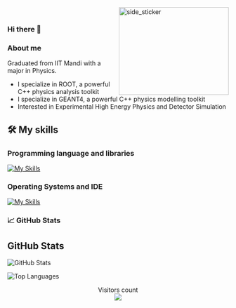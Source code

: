 <img align="right" width=250px height=200px alt="side_sticker" src="https://i.giphy.com/media/v1.Y2lkPTc5MGI3NjExcXNpajludDBtNWhrdzFrbXQ5aGt2eGl1M2ozcGgzaXFpZngyYmU0MSZlcD12MV9pbnRlcm5hbF9naWZfYnlfaWQmY3Q9cw/OTIYVVlHZd2OkmcjQR/giphy.gif" />
<br>


### Hi there 👋

### About me

Graduated from IIT Mandi with a major in Physics. 
- I specialize in ROOT, a powerful C++ physics analysis toolkit
- I specialize in GEANT4, a powerful C++ physics modelling toolkit
- Interested in Experimental High Energy Physics and Detector Simulation


## 🛠️ My skills
### Programming language and libraries

[![My Skills](https://skillicons.dev/icons?i=c,cpp,cmake,py,latex)](https://skillicons.dev)

### Operating Systems and IDE
[![My Skills](https://skillicons.dev/icons?i=windows,ubuntu,vscode)](https://skillicons.dev)

### 📈 GitHub Stats
## GitHub Stats

![GitHub Stats](https://github-readme-stats.vercel.app/api?username=RKumar0203&show_icons=true&count_private=true&hide=contribs,issues&theme=radical)

![Top Languages](https://github-readme-stats.vercel.app/api/top-langs/?username=RKumar0203&layout=compact&theme=radical)



<p align="center"> 
  Visitors count
  <br>
  <img src="https://profile-counter.glitch.me/RKumar0203/count.svg" />
</p>





<!---
RKumar0203/RKumar0203 is a ✨ special ✨ repository because its `README.md` (this file) appears on your GitHub profile.
You can click the Preview link to take a look at your changes.
--->
